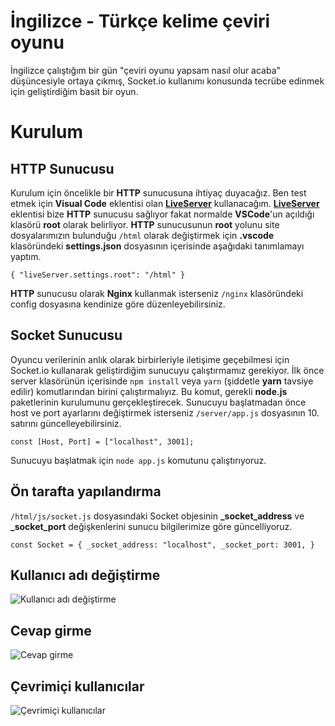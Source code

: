 # İngilizce - Türkçe kelime çeviri oyunu
İngilizce çalıştığım bir gün "çeviri oyunu yapsam nasıl olur acaba" düşüncesiyle ortaya çıkmış, Socket.io kullanımı konusunda tecrübe edinmek için geliştirdiğim basit bir oyun. 

# Kurulum

## HTTP Sunucusu

Kurulum için öncelikle bir **HTTP** sunucusuna ihtiyaç duyacağız. Ben test etmek için **Visual Code** eklentisi olan **[LiveServer](https://marketplace.visualstudio.com/items?itemName=ritwickdey.LiveServer)** kullanacağım. **[LiveServer](https://marketplace.visualstudio.com/items?itemName=ritwickdey.LiveServer)** eklentisi bize **HTTP** sunucusu sağlıyor fakat normalde **VSCode**'un açıldığı klasörü **root** olarak belirliyor. **HTTP** sunucusunun **root** yolunu site dosyalarımızın bulunduğu `/html` olarak değiştirmek için **.vscode** klasöründeki **settings.json** dosyasının içerisinde aşağıdaki tanımlamayı yaptım. 

`
    {
        "liveServer.settings.root": "/html"
    }
`

**HTTP** sunucusu olarak **Nginx** kullanmak isterseniz `/nginx` klasöründeki config dosyasına kendinize göre düzenleyebilirsiniz.  

## Socket Sunucusu

Oyuncu verilerinin anlık olarak birbirleriyle iletişime geçebilmesi için Socket.io kullanarak geliştirdiğim sunucuyu çalıştırmamız gerekiyor. İlk önce server klasörünün içerisinde `npm install` veya `yarn` (şiddetle **yarn** tavsiye edilir) komutlarından birini çalıştırmalıyız. Bu komut, gerekli **node.js** paketlerinin kurulumunu gerçekleştirecek. Sunucuyu başlatmadan önce host ve port ayarlarını değiştirmek isterseniz `/server/app.js` dosyasının 10. satırını güncelleyebilirsiniz.

`
const [Host, Port] = ["localhost", 3001];
`

Sunucuyu başlatmak için `node app.js` komutunu çalıştırıyoruz.

## Ön tarafta yapılandırma

`/html/js/socket.js` dosyasındaki Socket objesinin **_socket_address** ve **_socket_port** değişkenlerini sunucu bilgilerimize göre güncelliyoruz.

`
    const Socket = {
        _socket_address: "localhost",
        _socket_port: 3001,
    }
`

## Kullanıcı adı değiştirme

![Kullanıcı adı değiştirme](https://user-images.githubusercontent.com/34795266/170782193-57058370-1fd8-453a-ac3f-ccf682a99081.gif)

## Cevap girme

![Cevap girme](https://user-images.githubusercontent.com/34795266/170782070-8706afdc-7b7b-4307-8af3-7f137709e619.gif)

## Çevrimiçi kullanıcılar

![Çevrimiçi kullanıcılar](https://user-images.githubusercontent.com/34795266/170782159-050a15fc-0027-4260-bfee-bb38a5259112.gif)
